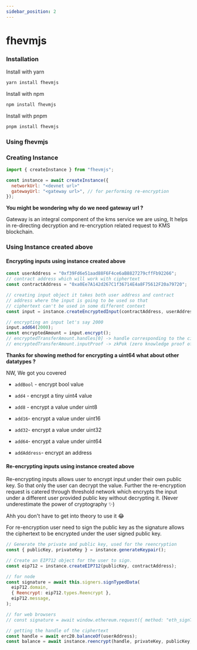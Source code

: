 ```yaml
---
sidebar_position: 2
---
```


# fhevmjs

### Installation

Install with yarn

```bash
yarn install fhevmjs
```

Install with npm

```bash
npm install fhevmjs
```

Install with pnpm
```bash
pnpm install fhevmjs
```

### Using fhevmjs

### Creating Instance 

```js
import { createInstance } from "fhevmjs";

const instance = await createInstance({
  networkUrl: "<devnet url>"
  gatewayUrl: "<gateway url>", // for performing re-encryption
});
```

**You might be wondering why do we need gateway url ?**

Gateway is an integral component of the kms service we are using, It helps in re-directing decryption and re-encryption related request to KMS blockchain.

### Using Instance created above

#### Encrypting inputs using instance created above

```js
const userAddress = "0xf39Fd6e51aad88F6F4ce6aB8827279cffFb92266";
// contract address which will work with ciphertext
const contractAddress = "0xa0Ee7A142d267C1f36714E4a8F75612F20a79720";

// creating input object it takes both user address and contract 
// address where the input is going to be used so that 
// ciphertext can't be used in some different context
const input = instance.createEncryptedInput(contractAddress, userAddress);

// encrypting an input let's say 2000
input.add64(2000);
const encryptedAmount = input.encrypt();
// encryptedTransferAmount.handles[0] -> handle corresponding to the ciphertext
// encryptedTransferAmount.inputProof -> zkPok (zero knowledge proof of knowledge) of ciphertext 
```

**Thanks for showing method for encrypting a uint64 what about other datatypes ?**

NW, We got you covered 

- `addBool` - encrypt bool value

- `add4` - encrypt a tiny uint4 value

- `add8` - encrypt a value under uint8
- `add16`- encrypt a value under uint16
- `add32`- encrypt a value under uint32
- `add64`- encrypt a value under uint64
- `addAddress`- encrypt an address

#### Re-encrypting inputs using instance created above

Re-encrypting inputs allows user to encrypt input under their own public key. So that only the user can decrypt the value. Further the re-encryption request is catered through threshold network which encrypts the input under a different user provided public key without decrypting it. (Never underestimate the power of cryptography ✨)

Ahh you don't have to get into theory to use it 😂

For re-encryption user need to sign the public key as the signature allows the ciphertext to be encrypted under the user signed public key.

```js
// Generate the private and public key, used for the reencryption
const { publicKey, privateKey } = instance.generateKeypair();

// Create an EIP712 object for the user to sign.
const eip712 = instance.createEIP712(publicKey, contractAddress);

// for node
const signature = await this.signers.signTypedData(
  eip712.domain,
  { Reencrypt: eip712.types.Reencrypt },
  eip712.message,
);

// for web browsers
// const signature = await window.ethereum.request({ method: "eth_signTypedData_v4", params });

// getting the handle of the ciphertext
const handle = await erc20.balanceOf(userAddress); 
const balance = await instance.reencrypt(handle, privateKey, publicKey, signature, contractAddress, userAddress);
```



